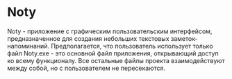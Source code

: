 # Noty

Noty - приложение с графическим пользовательским интерфейсом,
предназначенное для создания небольших текстовых заметок-напоминаний.
Предполагается, что пользователь использует только файл
Noty.exe - это основной файл приложения, открывающий доступ
ко всему функционалу. Все остальные файлы проекта взаимодействуют
между собой, но с пользователем не пересекаются.
